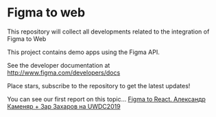 # Figma to web

This repository will collect all developments related to the integration of Figma to Web

This project contains demo apps using the Figma API.

See the developer documentation at http://www.figma.com/developers/docs

Place stars, subscribe to the repository to get the latest updates!

You can see our first report on this topic...
[Figma to React. Александр Каменяр + Зар Захаров на UWDC2019](https://www.youtube.com/watch?v=O7MV5K6wDhM)
